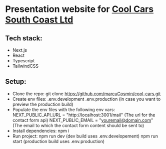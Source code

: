 # Presentation website for [Cool Cars South Coast Ltd](https://cool-cars.co.uk/)

## Tech stack:
- Next.js
- React
- Typescript
- TailwindCSS

## Setup:
- Clone the repo:
    git clone https://github.com/marcuCosmin/cool-cars.git
- Create env files:
    .env.development
    .env.production (in case you want to preview the production build)
- Populate the env files with the following env vars:
    NEXT_PUBLIC_API_URL = "http://localhost:3001/mail" (The url for the contact form api)
    NEXT_PUBLIC_EMAIL = "youremail@domain.com" (The email to which the contact form content should be sent to)
- Install dependencies:
    npm i
- Run project:
    npm run dev (dev build uses .env.developement)
    npm run start (production build uses .env.production)
